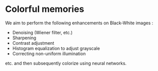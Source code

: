 # Colorful memories

We aim to perform the following enhancements on Black-White images :
 - Denoising (Wiener filter, etc.)
 - Sharpening
 - Contrast adjustment
 - Histogram equalization to adjust grayscale
 - Correcting non-uniform illumination

etc. and then subsequently colorize using neural networks.
